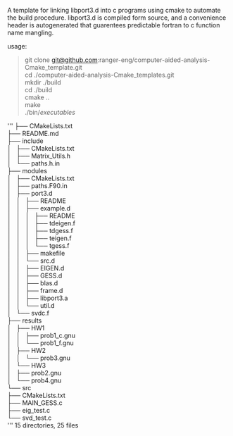 A template for linking libport3.d into c programs using cmake to automate the build procedure. 
libport3.d is compiled form source, and a convenience header is autogenerated that guarentees predictable fortran to c function name mangling.

usage:
> git clone git@github.com:ranger-eng/computer-aided-analysis-Cmake_template.git  
> cd ./computer-aided-analysis-Cmake_templates.git   
> mkdir ./build  
> cd ./build  
> cmake ..  
> make  
> ./bin/*executables*  


'''
├── CMakeLists.txt  
├── README.md  
├── include  
│   ├── CMakeLists.txt  
│   ├── Matrix_Utils.h  
│   └── paths.h.in  
├── modules  
│   ├── CMakeLists.txt  
│   ├── paths.F90.in  
│   ├── port3.d  
│   │   ├── README  
│   │   ├── example.d  
│   │   │   ├── README  
│   │   │   ├── tdeigen.f  
│   │   │   ├── tdgess.f  
│   │   │   ├── teigen.f  
│   │   │   └── tgess.f  
│   │   ├── makefile  
│   │   └── src.d  
│   │       ├── EIGEN.d  
│   │       ├── GESS.d  
│   │       ├── blas.d  
│   │       ├── frame.d  
│   │       ├── libport3.a  
│   │       └── util.d  
│   └── svdc.f  
├── results  
│   ├── HW1  
│   │   ├── prob1_c.gnu  
│   │   └── prob1_f.gnu  
│   ├── HW2  
│   │   └── prob3.gnu  
│   └── HW3  
│       ├── prob2.gnu  
│       └── prob4.gnu  
└── src   
    ├── CMakeLists.txt   
    ├── MAIN_GESS.c   
    ├── eig_test.c   
    └── svd_test.c   
'''
15 directories, 25 files
